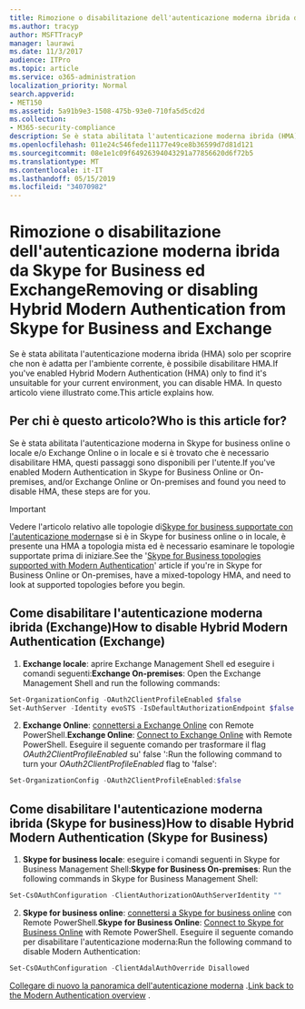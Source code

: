 ```yaml
---
title: Rimozione o disabilitazione dell'autenticazione moderna ibrida da Skype for Business ed Exchange
ms.author: tracyp
author: MSFTTracyP
manager: laurawi
ms.date: 11/3/2017
audience: ITPro
ms.topic: article
ms.service: o365-administration
localization_priority: Normal
search.appverid:
- MET150
ms.assetid: 5a91b9e3-1508-475b-93e0-710fa5d5cd2d
ms.collection:
- M365-security-compliance
description: Se è stata abilitata l'autenticazione moderna ibrida (HMA) solo per scoprire che non è adatta per l'ambiente corrente, è possibile disabilitare HMA. In questo articolo viene illustrato come.
ms.openlocfilehash: 011e24c546fede11177e49ce8b36599d7d81d121
ms.sourcegitcommit: 08e1e1c09f64926394043291a77856620d6f72b5
ms.translationtype: MT
ms.contentlocale: it-IT
ms.lasthandoff: 05/15/2019
ms.locfileid: "34070982"
---
```

# <a name="removing-or-disabling-hybrid-modern-authentication-from-skype-for-business-and-exchange"></a><span data-ttu-id="6d387-104">Rimozione o disabilitazione dell'autenticazione moderna ibrida da Skype for Business ed Exchange</span><span class="sxs-lookup"><span data-stu-id="6d387-104">Removing or disabling Hybrid Modern Authentication from Skype for Business and Exchange</span></span>

<span data-ttu-id="6d387-105">Se è stata abilitata l'autenticazione moderna ibrida (HMA) solo per scoprire che non è adatta per l'ambiente corrente, è possibile disabilitare HMA.</span><span class="sxs-lookup"><span data-stu-id="6d387-105">If you've enabled Hybrid Modern Authentication (HMA) only to find it's unsuitable for your current environment, you can disable HMA.</span></span> <span data-ttu-id="6d387-106">In questo articolo viene illustrato come.</span><span class="sxs-lookup"><span data-stu-id="6d387-106">This article explains how.</span></span>
  
## <a name="who-is-this-article-for"></a><span data-ttu-id="6d387-107">Per chi è questo articolo?</span><span class="sxs-lookup"><span data-stu-id="6d387-107">Who is this article for?</span></span>

<span data-ttu-id="6d387-108">Se è stata abilitata l'autenticazione moderna in Skype for business online o locale e/o Exchange Online o in locale e si è trovato che è necessario disabilitare HMA, questi passaggi sono disponibili per l'utente.</span><span class="sxs-lookup"><span data-stu-id="6d387-108">If you've enabled Modern Authentication in Skype for Business Online or On-premises, and/or Exchange Online or On-premises and found you need to disable HMA, these steps are for you.</span></span>

> [!IMPORTANT]
> <span data-ttu-id="6d387-109">Vedere l'articolo relativo alle topologie di[Skype for business supportate con l'autenticazione moderna](https://technet.microsoft.com/en-us/library/mt803262.aspx)se si è in Skype for business online o in locale, è presente una HMA a topologia mista ed è necessario esaminare le topologie supportate prima di iniziare.</span><span class="sxs-lookup"><span data-stu-id="6d387-109">See the '[Skype for Business topologies supported with Modern Authentication](https://technet.microsoft.com/en-us/library/mt803262.aspx)' article if you're in Skype for Business Online or On-premises, have a mixed-topology HMA, and need to look at supported topologies before you begin.</span></span>
  
## <a name="how-to-disable-hybrid-modern-authentication-exchange"></a><span data-ttu-id="6d387-110">Come disabilitare l'autenticazione moderna ibrida (Exchange)</span><span class="sxs-lookup"><span data-stu-id="6d387-110">How to disable Hybrid Modern Authentication (Exchange)</span></span>

1. <span data-ttu-id="6d387-111">**Exchange locale**: aprire Exchange Management Shell ed eseguire i comandi seguenti:</span><span class="sxs-lookup"><span data-stu-id="6d387-111">**Exchange On-premises**: Open the Exchange Management Shell and run the following commands:</span></span> 

```powershell
Set-OrganizationConfig -OAuth2ClientProfileEnabled $false
Set-AuthServer -Identity evoSTS -IsDefaultAuthorizationEndpoint $false
```

2. <span data-ttu-id="6d387-112">**Exchange Online**: [connettersi a Exchange Online](https://docs.microsoft.com/en-us/powershell/exchange/exchange-online/connect-to-exchange-online-powershell/connect-to-exchange-online-powershell) con Remote PowerShell.</span><span class="sxs-lookup"><span data-stu-id="6d387-112">**Exchange Online**: [Connect to Exchange Online](https://docs.microsoft.com/en-us/powershell/exchange/exchange-online/connect-to-exchange-online-powershell/connect-to-exchange-online-powershell) with Remote PowerShell.</span></span> <span data-ttu-id="6d387-113">Eseguire il seguente comando per trasformare il flag *OAuth2ClientProfileEnabled* su' false ':</span><span class="sxs-lookup"><span data-stu-id="6d387-113">Run the following command to turn your  *OAuth2ClientProfileEnabled*  flag to 'false':</span></span>

```powershell    
Set-OrganizationConfig -OAuth2ClientProfileEnabled:$false
```
    
## <a name="how-to-disable-hybrid-modern-authentication-skype-for-business"></a><span data-ttu-id="6d387-114">Come disabilitare l'autenticazione moderna ibrida (Skype for business)</span><span class="sxs-lookup"><span data-stu-id="6d387-114">How to disable Hybrid Modern Authentication (Skype for Business)</span></span>

1. <span data-ttu-id="6d387-115">**Skype for business locale**: eseguire i comandi seguenti in Skype for Business Management Shell:</span><span class="sxs-lookup"><span data-stu-id="6d387-115">**Skype for Business On-premises**: Run the following commands in Skype for Business Management Shell:</span></span>

```powershell
Set-CsOAuthConfiguration -ClientAuthorizationOAuthServerIdentity ""
```

2. <span data-ttu-id="6d387-116">**Skype for business online**: [connettersi a Skype for business online](https://docs.microsoft.com/en-us/office365/enterprise/powershell/manage-skype-for-business-online-with-office-365-powershell) con Remote PowerShell.</span><span class="sxs-lookup"><span data-stu-id="6d387-116">**Skype for Business Online**: [Connect to Skype for Business Online](https://docs.microsoft.com/en-us/office365/enterprise/powershell/manage-skype-for-business-online-with-office-365-powershell) with Remote PowerShell.</span></span> <span data-ttu-id="6d387-117">Eseguire il seguente comando per disabilitare l'autenticazione moderna:</span><span class="sxs-lookup"><span data-stu-id="6d387-117">Run the following command to disable Modern Authentication:</span></span>

```powershell    
Set-CsOAuthConfiguration -ClientAdalAuthOverride Disallowed
```

<span data-ttu-id="6d387-118">[Collegare di nuovo la panoramica dell'autenticazione moderna](hybrid-modern-auth-overview.md) .</span><span class="sxs-lookup"><span data-stu-id="6d387-118">[Link back to the Modern Authentication overview](hybrid-modern-auth-overview.md) .</span></span> 
  

